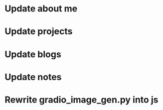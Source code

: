# Update about me
# Update projects
# Update blogs
# Update notes
# Rewrite gradio_image_gen.py into js